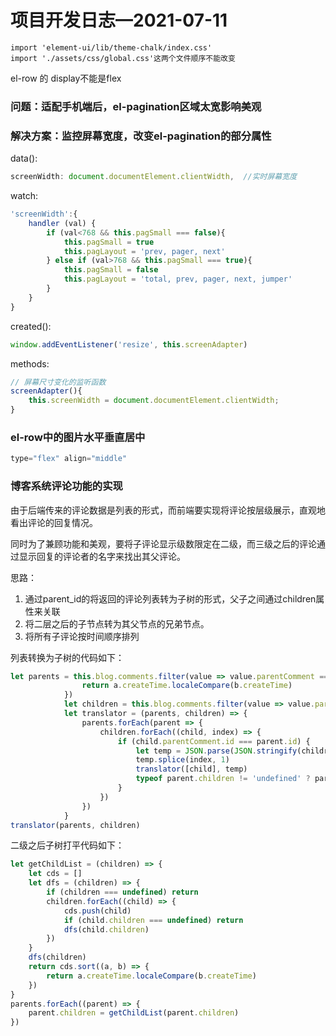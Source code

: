 # 项目开发日志—2021-07-11

```shell
import 'element-ui/lib/theme-chalk/index.css'
import './assets/css/global.css'这两个文件顺序不能改变
```

el-row 的 display不能是flex

### 问题：适配手机端后，el-pagination区域太宽影响美观

### 解决方案：监控屏幕宽度，改变el-pagination的部分属性

data():

```javascript
screenWidth: document.documentElement.clientWidth,  //实时屏幕宽度
```


watch:

```javascript
'screenWidth':{
    handler (val) {
        if (val<768 && this.pagSmall === false){
            this.pagSmall = true
            this.pagLayout = 'prev, pager, next'
        } else if (val>768 && this.pagSmall === true){
            this.pagSmall = false
            this.pagLayout = 'total, prev, pager, next, jumper'
        }
    }
}
```

created():

```javascript
window.addEventListener('resize', this.screenAdapter)
```

methods:

```javascript
// 屏幕尺寸变化的监听函数
screenAdapter(){
    this.screenWidth = document.documentElement.clientWidth;
}
```

### el-row中的图片水平垂直居中

```js
type="flex" align="middle"
```

### 博客系统评论功能的实现

由于后端传来的评论数据是列表的形式，而前端要实现将评论按层级展示，直观地看出评论的回复情况。

同时为了兼顾功能和美观，要将子评论显示级数限定在二级，而三级之后的评论通过显示回复的评论者的名字来找出其父评论。

思路：

1. 通过parent_id的将返回的评论列表转为子树的形式，父子之间通过children属性来关联
2. 将二层之后的子节点转为其父节点的兄弟节点。
3. 将所有子评论按时间顺序排列

列表转换为子树的代码如下：

```js
let parents = this.blog.comments.filter(value => value.parentComment === null).sort((a, b) => {
                return a.createTime.localeCompare(b.createTime)
            })
            let children = this.blog.comments.filter(value => value.parentComment !== null)
            let translator = (parents, children) => {
                parents.forEach(parent => {
                    children.forEach((child, index) => {
                        if (child.parentComment.id === parent.id) {
                            let temp = JSON.parse(JSON.stringify(children))
                            temp.splice(index, 1)
                            translator([child], temp)
                            typeof parent.children != 'undefined' ? parent.children.push(child) : parent.children = [child]
                        }
                    })
                })
            }
translator(parents, children)
```

二级之后子树打平代码如下：

```javascript
let getChildList = (children) => {
    let cds = []
    let dfs = (children) => {
        if (children === undefined) return
        children.forEach((child) => {
            cds.push(child)
            if (child.children === undefined) return
            dfs(child.children)
        })
    }
    dfs(children)
    return cds.sort((a, b) => {
        return a.createTime.localeCompare(b.createTime)
    })
}
parents.forEach((parent) => {
    parent.children = getChildList(parent.children)
})
```

